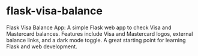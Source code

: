# flask-visa-balance
Flask Visa Balance App: A simple Flask web app to check Visa and Mastercard balances. Features include Visa and Mastercard logos, external balance links, and a dark mode toggle. A great starting point for learning Flask and web development.
